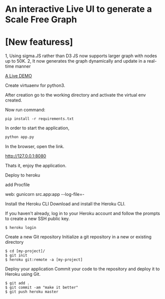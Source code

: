 # An interactive Live UI to generate a Scale Free Graph

# [New featuress]
1, Using sigma.JS rather than D3 JS now supports larger graph with nodes up to 50K.
2, It now generates the graph dynamically and update in a real-time manner

[A Live DEMO](https://dynamicgraph.herokuapp.com)

Create virtuaenv for python3.

After creation go to the working directory and activate the virtual env created.

Now run command:

```
pip install -r requirements.txt
```

In order to start the application,

```python
python app.py
```

In the browser, open the link.

http://127.0.0.1:8080

Thats it, enjoy the application.

Deploy to heroku

add Procfile

web: gunicorn src.app:app --log-file=-

Install the Heroku CLI
Download and install the Heroku CLI.

If you haven't already, log in to your Heroku account and follow the prompts to create a new SSH public key.

```
$ heroku login
```
Create a new Git repository
Initialize a git repository in a new or existing directory

```
$ cd [my-project]/
$ git init
$ heroku git:remote -a [my-project]
```

Deploy your application
Commit your code to the repository and deploy it to Heroku using Git.

```
$ git add .
$ git commit -am "make it better"
$ git push heroku master
```

